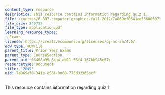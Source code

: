 ```yaml
---
content_type: resource
description: This resource contains information regarding quiz 1.
file: /courses/6-837-computer-graphics-fall-2012/7a869ef0341ee5660060775d333d5acf_MIT6_837F12_2009_final.pdf
file_size: 240725
file_type: application/pdf
learning_resource_types:
- Exams
license: https://creativecommons.org/licenses/by-nc-sa/4.0/
ocw_type: OCWFile
parent_title: Prior Year Exams
parent_type: CourseSection
parent_uid: 66408b99-8ea4-ad11-58f4-167bb945e57c
resourcetype: Document
title: '2009'
uid: 7a869ef0-341e-e566-0060-775d333d5acf
---
```

This resource contains information regarding quiz 1.